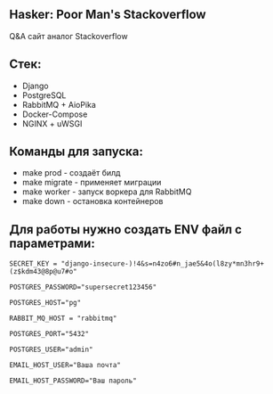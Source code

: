 ## Hasker: Poor Man's Stackoverflow
Q&A сайт аналог Stackoverflow

## Стек:
 - Django 
 - PostgreSQL
 - RabbitMQ + AioPika
 - Docker-Compose
 - NGINX + uWSGI

## Команды для запуска:
 - make prod - создаёт билд
 - make migrate - применяет миграции
 - make worker - запуск воркера для RabbitMQ
 - make down - остановка контейнеров

## Для работы нужно создать ENV файл с параметрами:
```env
SECRET_KEY = "django-insecure-)!4&s=n4zo6#n_jae5&4o(l8zy*mn3hr9+(z$kdm43@8p@u7#o"

POSTGRES_PASSWORD="supersecret123456"

POSTGRES_HOST="pg"

RABBIT_MQ_HOST = "rabbitmq"

POSTGRES_PORT="5432"

POSTGRES_USER="admin"

EMAIL_HOST_USER="Ваша почта"

EMAIL_HOST_PASSWORD="Ваш пароль"
```
